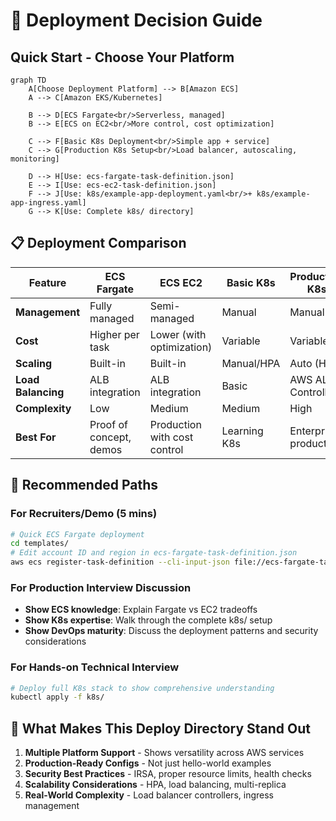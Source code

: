 # 🚀 Deployment Decision Guide

## Quick Start - Choose Your Platform

```mermaid
graph TD
    A[Choose Deployment Platform] --> B[Amazon ECS]
    A --> C[Amazon EKS/Kubernetes]
    
    B --> D[ECS Fargate<br/>Serverless, managed]
    B --> E[ECS on EC2<br/>More control, cost optimization]
    
    C --> F[Basic K8s Deployment<br/>Simple app + service]
    C --> G[Production K8s Setup<br/>Load balancer, autoscaling, monitoring]
    
    D --> H[Use: ecs-fargate-task-definition.json]
    E --> I[Use: ecs-ec2-task-definition.json]
    F --> J[Use: k8s/example-app-deployment.yaml<br/>+ k8s/example-app-ingress.yaml]
    G --> K[Use: Complete k8s/ directory]
```

## 📋 Deployment Comparison

| Feature | ECS Fargate | ECS EC2 | Basic K8s | Production K8s |
|---------|-------------|---------|-----------|----------------|
| **Management** | Fully managed | Semi-managed | Manual | Manual |
| **Cost** | Higher per task | Lower (with optimization) | Variable | Variable |
| **Scaling** | Built-in | Built-in | Manual/HPA | Auto (HPA) |
| **Load Balancing** | ALB integration | ALB integration | Basic | AWS ALB Controller |
| **Complexity** | Low | Medium | Medium | High |
| **Best For** | Proof of concept, demos | Production with cost control | Learning K8s | Enterprise production |

## 🎯 Recommended Paths

### For Recruiters/Demo (5 mins)
```bash
# Quick ECS Fargate deployment
cd templates/
# Edit account ID and region in ecs-fargate-task-definition.json
aws ecs register-task-definition --cli-input-json file://ecs-fargate-task-definition.json
```

### For Production Interview Discussion
- **Show ECS knowledge**: Explain Fargate vs EC2 tradeoffs
- **Show K8s expertise**: Walk through the complete k8s/ setup
- **Show DevOps maturity**: Discuss the deployment patterns and security considerations

### For Hands-on Technical Interview
```bash
# Deploy full K8s stack to show comprehensive understanding
kubectl apply -f k8s/
```

## 🔧 What Makes This Deploy Directory Stand Out

1. **Multiple Platform Support** - Shows versatility across AWS services
2. **Production-Ready Configs** - Not just hello-world examples
3. **Security Best Practices** - IRSA, proper resource limits, health checks
4. **Scalability Considerations** - HPA, load balancing, multi-replica
5. **Real-World Complexity** - Load balancer controllers, ingress management
